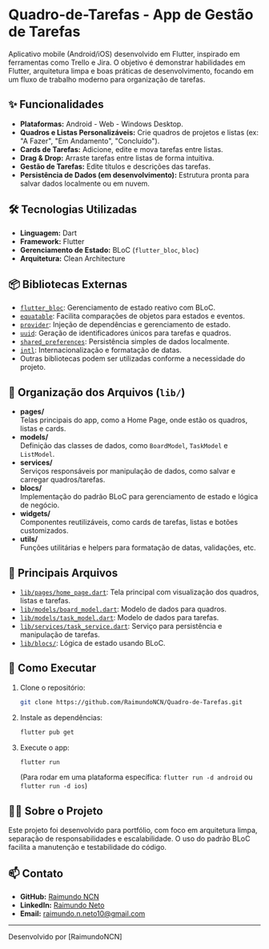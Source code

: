 # Quadro-de-Tarefas - App de Gestão de Tarefas

Aplicativo mobile (Android/iOS) desenvolvido em Flutter, inspirado em ferramentas como Trello e Jira. O objetivo é demonstrar habilidades em Flutter, arquitetura limpa e boas práticas de desenvolvimento, focando em um fluxo de trabalho moderno para organização de tarefas.

## ✨ Funcionalidades

- **Plataformas:** Android - Web - Windows Desktop.
- **Quadros e Listas Personalizáveis:** Crie quadros de projetos e listas (ex: "A Fazer", "Em Andamento", "Concluído").
- **Cards de Tarefas:** Adicione, edite e mova tarefas entre listas.
- **Drag & Drop:** Arraste tarefas entre listas de forma intuitiva.
- **Gestão de Tarefas:** Edite títulos e descrições das tarefas.
- **Persistência de Dados (em desenvolvimento):** Estrutura pronta para salvar dados localmente ou em nuvem.

## 🛠️ Tecnologias Utilizadas

- **Linguagem:** Dart
- **Framework:** Flutter
- **Gerenciamento de Estado:** BLoC (`flutter_bloc`, `bloc`)
- **Arquitetura:** Clean Architecture

## 📦 Bibliotecas Externas

- [`flutter_bloc`](https://pub.dev/packages/flutter_bloc): Gerenciamento de estado reativo com BLoC.
- [`equatable`](https://pub.dev/packages/equatable): Facilita comparações de objetos para estados e eventos.
- [`provider`](https://pub.dev/packages/provider): Injeção de dependências e gerenciamento de estado.
- [`uuid`](https://pub.dev/packages/uuid): Geração de identificadores únicos para tarefas e quadros.
- [`shared_preferences`](https://pub.dev/packages/shared_preferences): Persistência simples de dados localmente.
- [`intl`](https://pub.dev/packages/intl): Internacionalização e formatação de datas.
- Outras bibliotecas podem ser utilizadas conforme a necessidade do projeto.

## 📂 Organização dos Arquivos (`lib/`)

- **pages/**  
  Telas principais do app, como a Home Page, onde estão os quadros, listas e cards.
- **models/**  
  Definição das classes de dados, como `BoardModel`, `TaskModel` e `ListModel`.
- **services/**  
  Serviços responsáveis por manipulação de dados, como salvar e carregar quadros/tarefas.
- **blocs/**  
  Implementação do padrão BLoC para gerenciamento de estado e lógica de negócio.
- **widgets/**  
  Componentes reutilizáveis, como cards de tarefas, listas e botões customizados.
- **utils/**  
  Funções utilitárias e helpers para formatação de datas, validações, etc.

## 🧩 Principais Arquivos

- [`lib/pages/home_page.dart`](lib/pages/home_page.dart): Tela principal com visualização dos quadros, listas e tarefas.
- [`lib/models/board_model.dart`](lib/models/board_model.dart): Modelo de dados para quadros.
- [`lib/models/task_model.dart`](lib/models/task_model.dart): Modelo de dados para tarefas.
- [`lib/services/task_service.dart`](lib/services/task_service.dart): Serviço para persistência e manipulação de tarefas.
- [`lib/blocs/`](lib/blocs/): Lógica de estado usando BLoC.

## 🚀 Como Executar

1. Clone o repositório:
    ```sh
    git clone https://github.com/RaimundoNCN/Quadro-de-Tarefas.git
    ```
2. Instale as dependências:
    ```sh
    flutter pub get
    ```
3. Execute o app:
    ```sh
    flutter run
    ```
   (Para rodar em uma plataforma específica: `flutter run -d android` ou `flutter run -d ios`)

## 👨‍💻 Sobre o Projeto

Este projeto foi desenvolvido para portfólio, com foco em arquitetura limpa, separação de responsabilidades e escalabilidade. O uso do padrão BLoC facilita a manutenção e testabilidade do código.

## 📫 Contato

- **GitHub:** [Raimundo NCN](https://github.com/RaimundoNCN)
- **LinkedIn:** [Raimundo Neto](https://www.linkedin.com/in/raimundo-nazareno-concei%C3%A7%C3%A3o-neto-853083195?lipi=urn%3Ali%3Apage%3Ad_flagship3_feed%3BC1qCdofWTe%2BnqQWVZKjkbw%3D%3D)
- **Email:** raimundo.n.neto10@gmail.com

---
Desenvolvido por [RaimundoNCN]